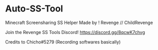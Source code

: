 # Auto-SS-Tool
Minecraft Screensharing SS Helper Made by ! Revenge // ChildRevenge

Join the Revenge SS Tools Discord!
https://discord.gg/8qcwK7chvg


Credits to Chicho#5279 (Recording softwares basically)

